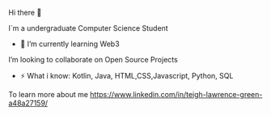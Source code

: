 Hi there 👋

I`m a undergraduate Computer Science Student

- 🌱 I’m currently learning Web3

I’m looking to collaborate on Open Source Projects


- ⚡ What i know: Kotlin, Java, HTML,CSS,Javascript, Python, SQL

To learn more about me https://www.linkedin.com/in/teigh-lawrence-green-a48a27159/

